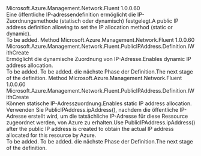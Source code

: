 <Type Name="IWithIPAddress" FullName="Microsoft.Azure.Management.Network.Fluent.PublicIPAddress.Definition.IWithIPAddress">
  <TypeSignature Language="C#" Value="public interface IWithIPAddress" />
  <TypeSignature Language="ILAsm" Value=".class public interface auto ansi abstract IWithIPAddress" />
  <TypeSignature Language="DocId" Value="T:Microsoft.Azure.Management.Network.Fluent.PublicIPAddress.Definition.IWithIPAddress" />
  <TypeSignature Language="VB.NET" Value="Public Interface IWithIPAddress" />
  <TypeSignature Language="F#" Value="type IWithIPAddress = interface" />
  <AssemblyInfo>
    <AssemblyName>Microsoft.Azure.Management.Network.Fluent</AssemblyName>
    <AssemblyVersion>1.0.0.60</AssemblyVersion>
  </AssemblyInfo>
  <Interfaces />
  <Docs>
    <summary>
            <span data-ttu-id="b8c22-101">Eine öffentliche IP-adressendefinition ermöglicht die IP-Zuordnungsmethode (statisch oder dynamisch) festgelegt.</span><span class="sxs-lookup"><span data-stu-id="b8c22-101">A public IP address definition allowing to set the IP allocation method (static or dynamic).</span></span>
            </summary>
    <remarks>To be added.</remarks>
  </Docs>
  <Members>
    <Member MemberName="WithDynamicIP">
      <MemberSignature Language="C#" Value="public Microsoft.Azure.Management.Network.Fluent.PublicIPAddress.Definition.IWithCreate WithDynamicIP ();" />
      <MemberSignature Language="ILAsm" Value=".method public hidebysig newslot virtual instance class Microsoft.Azure.Management.Network.Fluent.PublicIPAddress.Definition.IWithCreate WithDynamicIP() cil managed" />
      <MemberSignature Language="DocId" Value="M:Microsoft.Azure.Management.Network.Fluent.PublicIPAddress.Definition.IWithIPAddress.WithDynamicIP" />
      <MemberSignature Language="VB.NET" Value="Public Function WithDynamicIP () As IWithCreate" />
      <MemberSignature Language="F#" Value="abstract member WithDynamicIP : unit -&gt; Microsoft.Azure.Management.Network.Fluent.PublicIPAddress.Definition.IWithCreate" Usage="iWithIPAddress.WithDynamicIP " />
      <MemberType>Method</MemberType>
      <AssemblyInfo>
        <AssemblyName>Microsoft.Azure.Management.Network.Fluent</AssemblyName>
        <AssemblyVersion>1.0.0.60</AssemblyVersion>
      </AssemblyInfo>
      <ReturnValue>
        <ReturnType>Microsoft.Azure.Management.Network.Fluent.PublicIPAddress.Definition.IWithCreate</ReturnType>
      </ReturnValue>
      <Parameters />
      <Docs>
        <summary>
            <span data-ttu-id="b8c22-102">Ermöglicht die dynamische Zuordnung von IP-Adresse.</span><span class="sxs-lookup"><span data-stu-id="b8c22-102">Enables dynamic IP address allocation.</span></span>
            </summary>
        <returns>To be added.</returns>
        <remarks>To be added.</remarks>
        <return><span data-ttu-id="b8c22-103">die nächste Phase der Definition.</span><span class="sxs-lookup"><span data-stu-id="b8c22-103">The next stage of the definition.</span></span></return>
      </Docs>
    </Member>
    <Member MemberName="WithStaticIP">
      <MemberSignature Language="C#" Value="public Microsoft.Azure.Management.Network.Fluent.PublicIPAddress.Definition.IWithCreate WithStaticIP ();" />
      <MemberSignature Language="ILAsm" Value=".method public hidebysig newslot virtual instance class Microsoft.Azure.Management.Network.Fluent.PublicIPAddress.Definition.IWithCreate WithStaticIP() cil managed" />
      <MemberSignature Language="DocId" Value="M:Microsoft.Azure.Management.Network.Fluent.PublicIPAddress.Definition.IWithIPAddress.WithStaticIP" />
      <MemberSignature Language="VB.NET" Value="Public Function WithStaticIP () As IWithCreate" />
      <MemberSignature Language="F#" Value="abstract member WithStaticIP : unit -&gt; Microsoft.Azure.Management.Network.Fluent.PublicIPAddress.Definition.IWithCreate" Usage="iWithIPAddress.WithStaticIP " />
      <MemberType>Method</MemberType>
      <AssemblyInfo>
        <AssemblyName>Microsoft.Azure.Management.Network.Fluent</AssemblyName>
        <AssemblyVersion>1.0.0.60</AssemblyVersion>
      </AssemblyInfo>
      <ReturnValue>
        <ReturnType>Microsoft.Azure.Management.Network.Fluent.PublicIPAddress.Definition.IWithCreate</ReturnType>
      </ReturnValue>
      <Parameters />
      <Docs>
        <summary>
            <span data-ttu-id="b8c22-104">Können statische IP-Adresszuordnung.</span><span class="sxs-lookup"><span data-stu-id="b8c22-104">Enables static IP address allocation.</span></span>
            <span data-ttu-id="b8c22-105">Verwenden Sie PublicIPAddress.ipAddress(), nachdem die öffentliche IP-Adresse erstellt wird, um die tatsächliche IP-Adresse für diese Ressource zugeordnet werden, von Azure zu erhalten.</span><span class="sxs-lookup"><span data-stu-id="b8c22-105">Use  PublicIPAddress.ipAddress() after the public IP address is created to obtain the actual IP address allocated for this resource by Azure.</span></span>
            </summary>
        <returns>To be added.</returns>
        <remarks>To be added.</remarks>
        <return><span data-ttu-id="b8c22-106">die nächste Phase der Definition.</span><span class="sxs-lookup"><span data-stu-id="b8c22-106">The next stage of the definition.</span></span></return>
      </Docs>
    </Member>
  </Members>
</Type>